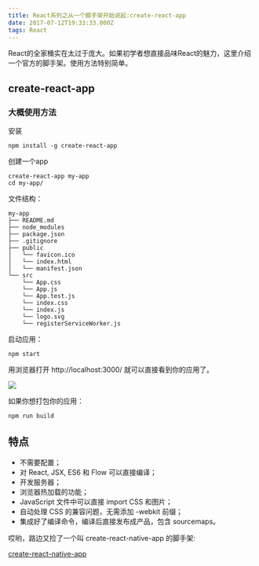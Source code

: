 ```yaml
---
title: React系列之从一个脚手架开始说起:create-react-app
date: 2017-07-12T19:33:33.000Z
tags: React
---
```


React的全家桶实在太过于庞大。如果初学者想直接品味React的魅力，这里介绍一个官方的脚手架。使用方法特别简单。



## create-react-app

### 大概使用方法

安装
```
npm install -g create-react-app
```

创建一个app
```
create-react-app my-app
cd my-app/
```


文件结构：

```
my-app
├── README.md
├── node_modules
├── package.json
├── .gitignore
├── public
│   └── favicon.ico
│   └── index.html
│   └── manifest.json
└── src
    └── App.css
    └── App.js
    └── App.test.js
    └── index.css
    └── index.js
    └── logo.svg
    └── registerServiceWorker.js
```


启动应用：

```
npm start
```

用浏览器打开 http://localhost:3000/ 就可以直接看到你的应用了。

![](https://camo.githubusercontent.com/506a5a0a33aebed2bf0d24d3999af7f582b31808/687474703a2f2f692e696d6775722e636f6d2f616d794e66434e2e706e67)

如果你想打包你的应用：

```
npm run build
```


## 特点

- 不需要配置；
- 对 React, JSX, ES6 和 Flow 可以直接编译；
- 开发服务器；
- 浏览器热加载的功能；
- JavaScript 文件中可以直接 import CSS 和图片；
- 自动处理 CSS 的兼容问题，无需添加 -webkit 前缀；
- 集成好了编译命令，编译后直接发布成产品，包含 sourcemaps。




哎哟，路边又捡了一个叫 create-react-native-app 的脚手架:

[create-react-native-app](https://github.com/react-community/create-react-native-app/)